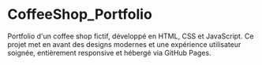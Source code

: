 # CoffeeShop_Portfolio
Portfolio d'un coffee shop fictif, développé en HTML, CSS et JavaScript. Ce projet met en avant des designs modernes et une expérience utilisateur soignée, entièrement responsive et hébergé via GitHub Pages.
